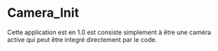 # Camera_Init

Cette application est en 1.0 est consiste simplement à être une caméra active qui peut être integré directement par le code.
